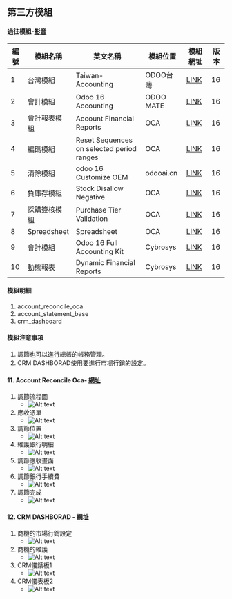 ## 第三方模組
#### 過往模組-[影音](https://www.youtube.com/playlist?list=PLPlseJ8VGl6LKAYSBT3DVLvThfDZLE1XW)
|編號|模組名稱|英文名稱|模組位置|模組網址|版本|
|--|--|--|--|--|--|
|1|台灣模組|Taiwan-Accounting|ODOO台灣|[LINK](https://apps.odoo.com/apps/modules/14.0/l10n_tw/)|16|
|2|會計模組|Odoo 16 Accounting|ODOO MATE|[LINK](https://apps.odoo.com/apps/modules/16.0/om_account_accountant/)|16|
|3|會計報表模組|Account Financial Reports|OCA|[LINK](https://apps.odoo.com/apps/modules/16.0/account_financial_report/)|16|
|4|編碼模組|Reset Sequences on selected period ranges|OCA|[LINK](https://apps.odoo.com/apps/modules/16.0/sequence_reset_period/)|16|
|5|清除模組|odoo 16 Customize OEM|odooai.cn|[LINK](https://apps.odoo.com/apps/modules/16.0/app_odoo_customize/)|16|
|6|負庫存模組|Stock Disallow Negative|OCA|[LINK](https://apps.odoo.com/apps/modules/16.0/stock_no_negative/)|16|
|7|採購簽核模組|Purchase Tier Validation|OCA|[LINK](https://apps.odoo.com/apps/modules/16.0/purchase_tier_validation/)|16|
|8|Spreadsheet|Spreadsheet|OCA|[LINK](https://github.com/OCA/spreadsheet)|16|
|9|會計模組|Odoo 16 Full Accounting Kit|Cybrosys|[LINK](https://apps.odoo.com/apps/modules/16.0/base_accounting_kit/)|16|
|10|動態報表|Dynamic Financial Reports|Cybrosys|[LINK](https://apps.odoo.com/apps/modules/16.0/dynamic_accounts_report/)|16|


#### 模組明細
1. account_reconcile_oca
2. account_statement_base
3. crm_dashboard

#### 模組注意事項
1. 調節也可以進行總帳的帳務管理。
2. CRM DASHBORAD使用要進行市場行銷的設定。

#### 11. Account Reconcile Oca- [網址](https://apps.odoo.com/apps/modules/16.0/account_reconcile_oca/)
1. 調節流程圖
   + ![Alt text](https://github.com/ksharry/odoo-repository/blob/main/pic/E1131.png?raw=true)
2. 應收憑單
   + ![Alt text](https://github.com/ksharry/odoo-repository/blob/main/pic/E1133.png?raw=true)
3. 調節位置
   + ![Alt text](https://github.com/ksharry/odoo-repository/blob/main/pic/E1132.png?raw=true)
4. 維護銀行明細
   + ![Alt text](https://github.com/ksharry/odoo-repository/blob/main/pic/E1134.png?raw=true)
2. 調節應收畫面
   + ![Alt text](https://github.com/ksharry/odoo-repository/blob/main/pic/E1135.png?raw=true)
3. 調節銀行手續費
   + ![Alt text](https://github.com/ksharry/odoo-repository/blob/main/pic/E1136.png?raw=true)
4. 調節完成
   + ![Alt text](https://github.com/ksharry/odoo-repository/blob/main/pic/E1137.png?raw=true)

#### 12. CRM DASHBORAD - [網址](https://apps.odoo.com/apps/modules/16.0/crm_dashboard/)
1. 商機的市場行銷設定
   + ![Alt text](https://github.com/ksharry/odoo-repository/blob/main/pic/E1138.png?raw=true)
2. 商機的維護
   + ![Alt text](https://github.com/ksharry/odoo-repository/blob/main/pic/E1139.png?raw=true)
3. CRM儀錶板1
   + ![Alt text](https://github.com/ksharry/odoo-repository/blob/main/pic/E11391.png?raw=true)
4. CRM儀表板2
   + ![Alt text](https://github.com/ksharry/odoo-repository/blob/main/pic/E11392.png?raw=true)

